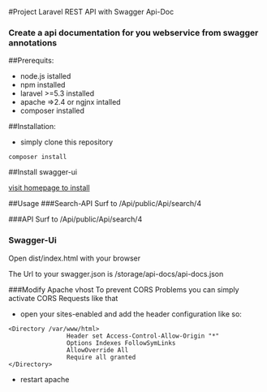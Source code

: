  #Project Laravel REST API with Swagger Api-Doc 
### Create a api documentation for you webservice from swagger annotations

##Prerequits:
* node.js istalled
* npm installed
* laravel >=5.3 installed
* apache =>2.4 or ngjnx intalled
* composer installed

##Installation:
* simply clone this repository

```
composer install
```

##Install swagger-ui

[visit homepage to install](http://swagger.io/swagger-ui/)

##Usage
###Search-API
Surf to <your pojectroot>/Api/public/Api/search/4

###API
Surf to <your pojectroot>/Api/public/Api/search/4

### Swagger-Ui 
Open dist/index.html with your browser 

The Url to your swagger.json is 
<laravelroot>/storage/api-docs/api-docs.json

###Modify Apache vhost
To prevent CORS Problems you can simply activate CORS Requests like that
* open your sites-enabled and add the header configuration like so:


```
<Directory /var/www/html>
                Header set Access-Control-Allow-Origin "*"
                Options Indexes FollowSymLinks
                AllowOverride All
                Require all granted
</Directory>
```

* restart apache

